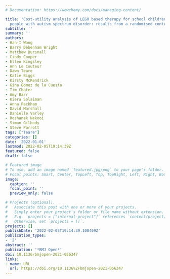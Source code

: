 ```yaml
---
# Documentation: https://wowchemy.com/docs/managing-content/

title: 'Cost-utility analysis of LEGO based therapy for school children and young
  people with autism spectrum disorder: results from a randomised controlled trial'
subtitle: ''
summary: ''
authors:
- Han-I Wang
- Barry Debenham Wright
- Matthew Bursnall
- Cindy Cooper
- Ellen Kingsley
- Ann Le Couteur
- Dawn Teare
- Katie Biggs
- Kirsty McKendrick
- Gina Gomez de la Cuesta
- Tim Chater
- Amy Barr
- Kiera Solaiman
- Anna Packham
- David Marshall
- Danielle Varley
- Roshanak Nekooi
- Simon Gilbody
- Steve Parrott
tags: ["Teare"]
categories: []
date: '2022-01-01'
lastmod: 2022-02-05T19:14:39Z
featured: false
draft: false

# Featured image
# To use, add an image named `featured.jpg/png` to your page's folder.
# Focal points: Smart, Center, TopLeft, Top, TopRight, Left, Right, BottomLeft, Bottom, BottomRight.
image:
  caption: ''
  focal_point: ''
  preview_only: false

# Projects (optional).
#   Associate this post with one or more of your projects.
#   Simply enter your project's folder or file name without extension.
#   E.g. `projects = ["internal-project"]` references `content/project/deep-learning/index.md`.
#   Otherwise, set `projects = []`.
projects: []
publishDate: '2022-02-05T19:14:39.100409Z'
publication_types:
- '2'
abstract: ''
publication: '*BMJ Open*'
doi: 10.1136/bmjopen-2021-056347
links:
- name: URL
  url: https://doi.org/10.1136%2Fbmjopen-2021-056347
---
```

